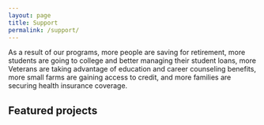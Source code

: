 ```yaml
---
layout: page
title: Support
permalink: /support/
---
```


As a result of our programs, more people are saving for retirement, more students are going to college and better managing their student loans, more Veterans are taking advantage of education and career counseling benefits, more small farms are gaining access to credit, and more families are securing health insurance coverage.

## Featured projects
